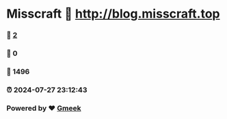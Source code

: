# Misscraft :link: http://blog.misscraft.top 
### :page_facing_up: [2](http://blog.misscraft.top/tag.html) 
### :speech_balloon: 0 
### :hibiscus: 1496 
### :alarm_clock: 2024-07-27 23:12:43 
### Powered by :heart: [Gmeek](https://github.com/Meekdai/Gmeek)
